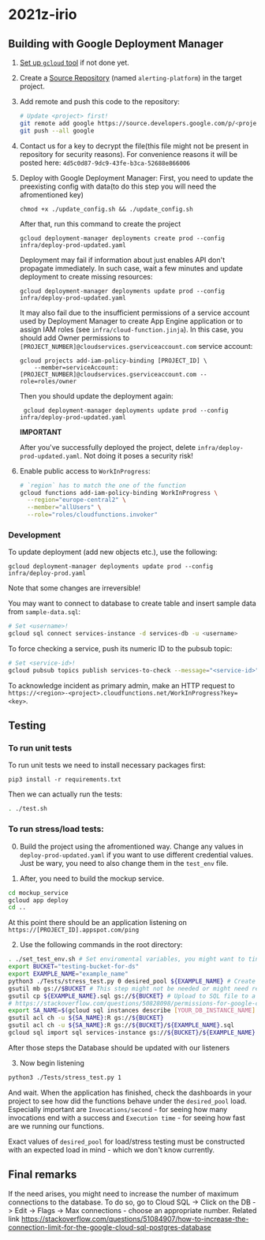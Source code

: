 # 2021z-irio

## Building with Google Deployment Manager

1. [Set up `gcloud` tool](https://cloud.google.com/sdk/docs/quickstart) if not done yet.
2. Create a [Source Repository](https://source.cloud.google.com/repo/new) (named `alerting-platform`) in the target project.
3. Add remote and push this code to the repository:
    ```bash
    # Update <project> first!
    git remote add google https://source.developers.google.com/p/<project>/r/alerting-platform
    git push --all google
    ```
4. Contact us for a key to decrypt the file(this file might not be present in repository for security reasons). 
For convenience reasons it will be posted here: `4d5c0d87-9dc9-43fe-b3ca-52688e866006`

5. Deploy with Google Deployment Manager:
    First, you need to update the preexisting config with data(to do this step you will need the afromentioned key)
    ```
    chmod +x ./update_config.sh && ./update_config.sh
    ```
    After that, run this command to create the project
    ```
    gcloud deployment-manager deployments create prod --config infra/deploy-prod-updated.yaml
    ```
    Deployment may fail if information about just enables API don't propagate immediately. In such case, wait a few minutes and update deployment to create missing resources:
    ```
    gcloud deployment-manager deployments update prod --config infra/deploy-prod-updated.yaml
    ```
    It may also fail due to the insufficient permissions of a service account used by Deployment Manager to create App Engine application or to assign IAM roles (see `infra/cloud-function.jinja`). In this case, you should add Owner permissions to `[PROJECT_NUMBER]@cloudservices.gserviceaccount.com` service account:
    ```
    gcloud projects add-iam-policy-binding [PROJECT_ID] \
        --member=serviceAccount:[PROJECT_NUMBER]@cloudservices.gserviceaccount.com --role=roles/owner
    ```
   Then you should update the deployment again:
   ```
    gcloud deployment-manager deployments update prod --config infra/deploy-prod-updated.yaml
    ```
    **IMPORTANT**

    After you've successfully deployed the project, delete `infra/deploy-prod-updated.yaml`. Not doing it poses a security risk!


6. Enable public access to `WorkInProgress`:
    ```bash
    # `region` has to match the one of the function
    gcloud functions add-iam-policy-binding WorkInProgress \
      --region="europe-central2" \
      --member="allUsers" \
      --role="roles/cloudfunctions.invoker"
    ```

### Development

To update deployment (add new objects etc.), use the following:
```
gcloud deployment-manager deployments update prod --config infra/deploy-prod.yaml
```
Note that some changes are irreversible!

You may want to connect to database to create table and insert sample data from `sample-data.sql`:
```bash
# Set <username>!
gcloud sql connect services-instance -d services-db -u <username>
```

To force checking a service, push its numeric ID to the pubsub topic:
```bash
# Set <service-id>!
gcloud pubsub topics publish services-to-check --message="<service-id>"
```

To acknowledge incident as primary admin, make an HTTP request to `https://<region>-<project>.cloudfunctions.net/WorkInProgress?key=<key>`.

## Testing

### To run unit tests

To run unit tests we need to install necessary packages first:
```commandline
pip3 install -r requirements.txt
```

Then we can actually run the tests:
```bash
. ./test.sh
```

### To run stress/load tests:
0. Build the project using the afromentioned way. Change any values in `deploy-prod-updated.yaml` if you want to use different credential values. Just be wary, you need to also change them in the `test_env` file. 

1. After, you need to build the mockup service. 
```bash
cd mockup_service
gcloud app deploy
cd ..
```
At this point there should be an application listening on `https://[PROJECT_ID].appspot.com/ping`

2. Use the following commands in the root directory:
```bash
. ./set_test_env.sh # Set enviromental variables, you might want to tinker some of those if neccessary
export BUCKET="testing-bucket-for-ds"
export EXAMPLE_NAME="example_name"
python3 ./Tests/stress_test.py 0 desired_pool ${EXAMPLE_NAME} # Create an SQL file to create multiple listeners on our mockup service
gsutil mb gs://$BUCKET # This step might not be needed or might need replacing in the name.
gsutil cp ${EXAMPLE_NAME}.sql gs://${BUCKET} # Upload to SQL file to a newly created bucket
# https://stackoverflow.com/questions/50828098/permissions-for-google-cloud-sql-import-using-service-accounts
export SA_NAME=$(gcloud sql instances describe [YOUR_DB_INSTANCE_NAME] --project=[YOUR_PROJECT_ID] --format="value(serviceAccountEmailAddress)") # Bunch of permission magic
gsutil acl ch -u ${SA_NAME}:R gs://${BUCKET}
gsutil acl ch -u ${SA_NAME}:R gs://${BUCKET}/${EXAMPLE_NAME}.sql
gcloud sql import sql services-instance gs://${BUCKET}/${EXAMPLE_NAME}.sql --database=services-db --user=services_user
```
After those steps the Database should be updated with our listeners

3. Now begin listening
```bash
python3 ./Tests/stress_test.py 1
```
And wait. When the application has finished, check the dashboards in your project to see how did the functions behave under the `desired_pool` load. Especially important are `Invocations/second` - for seeing how many invocations end with a success and `Execution time` - for seeing how fast are we running our functions.

Exact values of `desired_pool` for load/stress testing must be constructed with an expected load in mind - which we don't know currently.


## Final remarks
If the need arises, you might need to increase the number of maximum connections to the database. To do so, go to Cloud SQL -> Click on the DB -> Edit -> Flags -> Max connections - choose an appropriate number. Related link https://stackoverflow.com/questions/51084907/how-to-increase-the-connection-limit-for-the-google-cloud-sql-postgres-database
